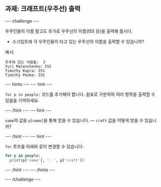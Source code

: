 ## 과제: 크래프트(우주선) 출력

\--- challenge \---

우주인들의 이름 말고도 추가로 우주선의 이름(ISS 등)을 출력해 봅시다.

+ 스크립트에 각 우주인들이 타고 있는 우주선의 이름을 출력할 수 있습니까? 

예시:

    우주에 있는 사람들:  3
    Yuri Malenchenko: ISS
    Timothy Kopra: ISS
    Timothy Peake: ISS
    

\--- hints \--- \--- hint \---

`for p in people:` 코드를 추가해야 합니다. 쉼표로 구분하여 여러 항목을 출력할 수 있음을 기억하세요.

\--- /hint \--- \--- hint \---

`name`의 값을 `p[name]`을 통해 얻을 수 있습니다. — `craft` 값을 어떻게 받을 수 있습니까?

\--- /hint \--- \--- hint \---

`for` 루프를 아래와 같이 변경할 수 있습니다:

```python
for p in people:
  print(p['name'], ': ', p['craft'])
```

\--- /hint \--- \--- /hints \---

\--- /challenge \---